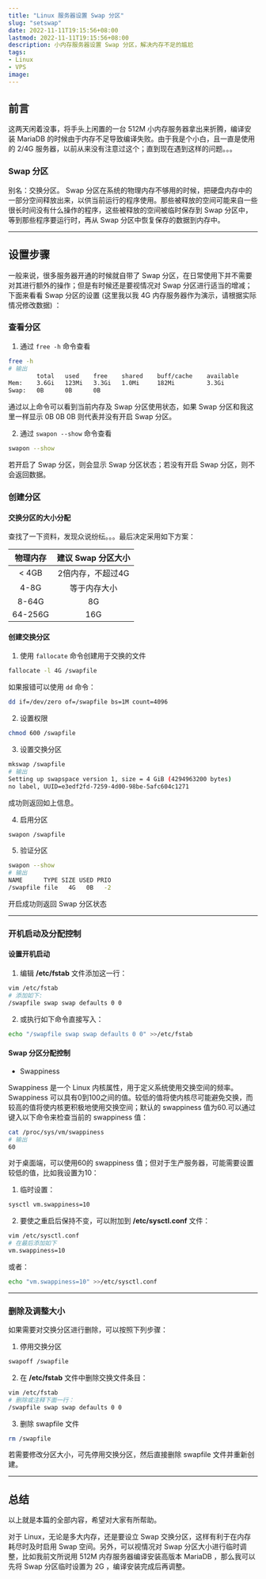 ```yaml
---
title: "Linux 服务器设置 Swap 分区"
slug: "setswap"
date: 2022-11-11T19:15:56+08:00
lastmod: 2022-11-11T19:15:56+08:00
description: 小内存服务器设置 Swap 分区，解决内存不足的尴尬
tags:
- Linux
- VPS
image: 
---
```


## 前言

这两天闲着没事，将手头上闲置的一台 512M 小内存服务器拿出来折腾，编译安装 MariaDB 的时候由于内存不足导致编译失败。由于我是个小白，且一直是使用的 2/4G 服务器，以前从来没有注意过这个；直到现在遇到这样的问题。。。

<!--more-->

### Swap 分区

别名：交换分区。 Swap 分区在系统的物理内存不够用的时候，把硬盘内存中的一部分空间释放出来，以供当前运行的程序使用。那些被释放的空间可能来自一些很长时间没有什么操作的程序，这些被释放的空间被临时保存到 Swap 分区中，等到那些程序要运行时，再从 Swap 分区中恢复保存的数据到内存中。

---

## 设置步骤

一般来说，很多服务器开通的时候就自带了 Swap 分区，在日常使用下并不需要对其进行额外的操作；但是有时候还是要视情况对 Swap 分区进行适当的增减；下面来看看 Swap 分区的设置 (这里我以我 4G 内存服务器作为演示，请根据实际情况修改数据) ：

### 查看分区

1. 通过 `free -h` 命令查看

```bash
free -h
# 输出
        total   used    free    shared    buff/cache    available
Mem:    3.6Gi   123Mi   3.3Gi   1.0Mi     182Mi         3.3Gi
Swap:   0B      0B      0B
```

通过以上命令可以看到当前内存及 Swap 分区使用状态，如果 Swap 分区和我这里一样显示 0B  0B  0B 则代表并没有开启 Swap 分区。

2. 通过 `swapon --show` 命令查看

```bash
swapon --show
```

若开启了 Swap 分区，则会显示 Swap 分区状态；若没有开启 Swap 分区，则不会返回数据。

### 创建分区

#### 交换分区的大小分配

查找了一下资料，发现众说纷纭。。。最后决定采用如下方案：

|**物理内存**|**建议 Swap 分区大小**|
|    :---:   |         :---:        |
|< 4GB       |2倍内存，不超过4G      |
|4-8G        |等于内存大小           |
|8-64G       |8G                    |
|64-256G     |16G                   |

#### 创建交换分区

1. 使用 `fallocate` 命令创建用于交换的文件

```bash
fallocate -l 4G /swapfile
```

如果报错可以使用 `dd` 命令：

```bash
dd if=/dev/zero of=/swapfile bs=1M count=4096
```

2. 设置权限

```bash
chmod 600 /swapfile
```

3. 设置交换分区

``` bash
mkswap /swapfile
# 输出
Setting up swapspace version 1, size = 4 GiB (4294963200 bytes)
no label, UUID=e3edf2fd-7259-4d00-98be-5afc604c1271
```

成功则返回如上信息。

4. 启用分区

```bash
swapon /swapfile
```

5. 验证分区

```bash
swapon --show
# 输出
NAME      TYPE SIZE USED PRIO
/swapfile file   4G   0B   -2
```

开启成功则返回 Swap 分区状态

---

### 开机启动及分配控制

#### 设置开机启动

1. 编辑 **/etc/fstab** 文件添加这一行：

```bash
vim /etc/fstab
# 添加如下:
/swapfile swap swap defaults 0 0
```

2. 或执行如下命令直接写入：

```bash
echo "/swapfile swap swap defaults 0 0" >>/etc/fstab
```

#### Swap 分区分配控制

- Swappiness

Swappiness 是一个 Linux 内核属性，用于定义系统使用交换空间的频率。 Swappiness 可以具有0到100之间的值。较低的值将使内核尽可能避免交换，而较高的值将使内核更积极地使用交换空间；默认的 swappiness 值为60.可以通过键入以下命令来检查当前的 swappiness 值：

```bash
cat /proc/sys/vm/swappiness
# 输出
60
```

对于桌面端，可以使用60的 swappiness 值；但对于生产服务器，可能需要设置较低的值，比如我设置为10：

1. 临时设置：

```bash
sysctl vm.swappiness=10
```

2. 要使之重启后保持不变，可以附加到 **/etc/sysctl.conf** 文件：

```bash
vim /etc/sysctl.conf
# 在最后添加如下
vm.swappiness=10
```

或者：

```bash
echo "vm.swappiness=10" >>/etc/sysctl.conf
```

---

### 删除及调整大小

如果需要对交换分区进行删除，可以按照下列步骤：

1. 停用交换分区

```bash
swapoff /swapfile
```

2. 在 **/etc/fstab** 文件中删除交换文件条目：

```bash
vim /etc/fstab
# 删除或注释下面一行：
/swapfile swap swap defaults 0 0
```

3. 删除 swapfile 文件

```bash
rm /swapfile
```

若需要修改分区大小，可先停用交换分区，然后直接删除 swapfile 文件并重新创建。

---

## 总结

以上就是本篇的全部内容，希望对大家有所帮助。

对于 Linux，无论是多大内存，还是要设立 Swap 交换分区，这样有利于在内存耗尽时及时启用 Swap 空间。另外，可以视情况对 Swap 分区大小进行临时调整，比如我前文所说用 512M 内存服务器编译安装高版本 MariaDB ，那么我可以先将 Swap 分区临时设置为 2G ，编译安装完成后再调整。
